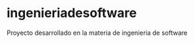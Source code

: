 ingenieriadesoftware
====================

Proyecto desarrollado en la materia de ingenieria de software
